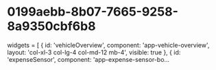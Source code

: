 # 0199aebb-8b07-7665-9258-8a9350cbf6b8
widgets = [     { id: 'vehicleOverview', component: 'app-vehicle-overview', layout: 'col-xl-3 col-lg-4 col-md-12 mb-4', visible: true },     { id: 'expenseSensor', component: 'app-expense-sensor-bo...
